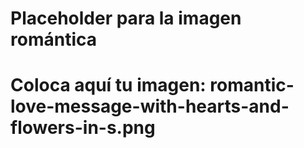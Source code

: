 # Placeholder para la imagen romántica

# Coloca aquí tu imagen: romantic-love-message-with-hearts-and-flowers-in-s.png
